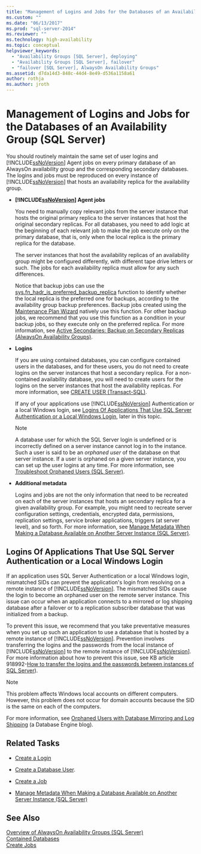 ```yaml
---
title: "Management of Logins and Jobs for the Databases of an Availability Group (SQL Server) | Microsoft Docs"
ms.custom: ""
ms.date: "06/13/2017"
ms.prod: "sql-server-2014"
ms.reviewer: ""
ms.technology: high-availability
ms.topic: conceptual
helpviewer_keywords: 
  - "Availability Groups [SQL Server], deploying"
  - "Availability Groups [SQL Server], failover"
  - "failover [SQL Server], AlwaysOn Availability Groups"
ms.assetid: d7da14d3-848c-44d4-8e49-d536a1158a61
author: rothja
ms.author: jroth
---
```

# Management of Logins and Jobs for the Databases of an Availability Group (SQL Server)
  You should routinely maintain the same set of user logins and [!INCLUDE[ssNoVersion](../includes/ssnoversion-md.md)] Agent jobs on every primary database of an AlwaysOn availability group and the corresponding secondary databases. The logins and jobs must be reproduced on every instance of [!INCLUDE[ssNoVersion](../includes/ssnoversion-md.md)] that hosts an availability replica for the availability group.  
  
-   **[!INCLUDE[ssNoVersion](../includes/ssnoversion-md.md)] Agent jobs**  
  
     You need to manually copy relevant jobs from the server instance that hosts the original primary replica to the server instances that host the original secondary replicas. For all databases, you need to add logic at the beginning of each relevant job to make the job execute only on the primary database, that is, only when the local replica is the primary replica for the database.  
  
     The server instances that host the availability replicas of an availability group might be configured differently, with different tape drive letters or such. The jobs for each availability replica must allow for any such differences.  
  
     Notice that backup jobs can use the [sys.fn_hadr_is_preferred_backup_replica](/sql/relational-databases/system-functions/sys-fn-hadr-backup-is-preferred-replica-transact-sql) function to identify whether the local replica is the preferred one for backups, according to the availability group backup preferences. Backup jobs created using the [Maintenance Plan Wizard](../relational-databases/maintenance-plans/use-the-maintenance-plan-wizard.md) natively use this function. For other backup jobs, we recommend that you use this function as a condition in your backup jobs, so they execute only on the preferred replica. For more information, see [Active Secondaries: Backup on Secondary Replicas (AlwaysOn Availability Groups)](availability-groups/windows/active-secondaries-backup-on-secondary-replicas-always-on-availability-groups.md).  
  
-   **Logins**  
  
     If you are using contained databases, you can configure contained users in the databases, and for these users, you do not need to create logins on the server instances that host a secondary replica. For a non-contained availability database, you will need to create users for the logins on the server instances that host the availability replicas. For more information, see [CREATE USER &#40;Transact-SQL&#41;](/sql/t-sql/statements/create-user-transact-sql).  
  
     If any of your applications use [!INCLUDE[ssNoVersion](../includes/ssnoversion-md.md)] Authentication or a local Windows login, see [Logins Of Applications That Use SQL Server Authentication or a Local Windows Login](../../2014/database-engine/logins-and-jobs-for-availability-group-databases.md#SSauthentication), later in this topic.  
  
    > [!NOTE]  
    >  A database user for which the SQL Server login is undefined or is incorrectly defined on a server instance cannot log in to the instance. Such a user is said to be an *orphaned user* of the database on that server instance. If a user is orphaned on a given server instance, you can set up the user logins at any time. For more information, see [Troubleshoot Orphaned Users &#40;SQL Server&#41;](../sql-server/failover-clusters/troubleshoot-orphaned-users-sql-server.md).  
  
-   **Additional metadata**  
  
     Logins and jobs are not the only information that need to be recreated on each of the server instances that hosts an secondary replica for a given availability group. For example, you might need to recreate server configuration settings, credentials, encrypted data, permissions, replication settings, service broker applications, triggers (at server level), and so forth. For more information, see [Manage Metadata When Making a Database Available on Another Server Instance &#40;SQL Server&#41;](../relational-databases/databases/manage-metadata-when-making-a-database-available-on-another-server.md).  
  
##  <a name="SSauthentication"></a> Logins Of Applications That Use SQL Server Authentication or a Local Windows Login  
 If an application uses SQL Server Authentication or a local Windows login, mismatched SIDs can prevent the application's login from resolving on a remote instance of [!INCLUDE[ssNoVersion](../includes/ssnoversion-md.md)]. The mismatched SIDs cause the login to become an orphaned user on the remote server instance. This issue can occur when an application connects to a mirrored or log shipping database after a failover or to a replication subscriber database that was initialized from a backup.  
  
 To prevent this issue, we recommend that you take preventative measures when you set up such an application to use a database that is hosted by a remote instance of [!INCLUDE[ssNoVersion](../includes/ssnoversion-md.md)]. Prevention involves transferring the logins and the passwords from the local instance of [!INCLUDE[ssNoVersion](../includes/ssnoversion-md.md)] to the remote instance of [!INCLUDE[ssNoVersion](../includes/ssnoversion-md.md)]. For more information about how to prevent this issue, see KB article 918992-[How to transfer the logins and the passwords between instances of SQL Server](https://support.microsoft.com/kb/918992/)).  
  
> [!NOTE]  
>  This problem affects Windows local accounts on different computers. However, this problem does not occur for domain accounts because the SID is the same on each of the computers.  
  
 For more information, see [Orphaned Users with Database Mirroring and Log Shipping](https://blogs.msdn.com/b/sqlserverfaq/archive/2009/04/13/orphaned-users-with-database-mirroring-and-log-shipping.aspx) (a Database Engine blog).  
  
##  <a name="RelatedTasks"></a> Related Tasks  
  
-   [Create a Login](../relational-databases/security/authentication-access/create-a-login.md)  
  
-   [Create a Database User](../relational-databases/security/authentication-access/create-a-database-user.md).  
  
-   [Create a Job](../ssms/agent/create-a-job.md)  
  
-   [Manage Metadata When Making a Database Available on Another Server Instance &#40;SQL Server&#41;](../relational-databases/databases/manage-metadata-when-making-a-database-available-on-another-server.md)  
  
## See Also  
 [Overview of AlwaysOn Availability Groups &#40;SQL Server&#41;](availability-groups/windows/overview-of-always-on-availability-groups-sql-server.md)   
 [Contained Databases](../relational-databases/databases/contained-databases.md)   
 [Create Jobs](../ssms/agent/create-jobs.md)  
  
  
